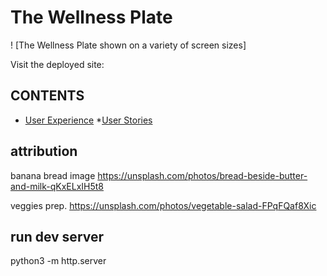 # The Wellness Plate

! [The Wellness Plate shown on a variety of screen sizes]

Visit the deployed site:


## CONTENTS

* [User Experience](#user-experience-ux)
  *[User Stories](#user-stories)








## attribution 
banana bread image 
https://unsplash.com/photos/bread-beside-butter-and-milk-qKxELxIH5t8



veggies prep. 
https://unsplash.com/photos/vegetable-salad-FPqFQaf8Xic






## run dev server
python3 -m http.server







